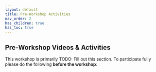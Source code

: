 ```yaml
---
layout: default
title: Pre-Workshop Activities
nav_order: 2
has_children: true
has_toc: true
---
```

## Pre-Workshop Videos & Activities
This workshop is primarily TODO: Fill out this section. To participate fully please do the following **before the workshop**:
